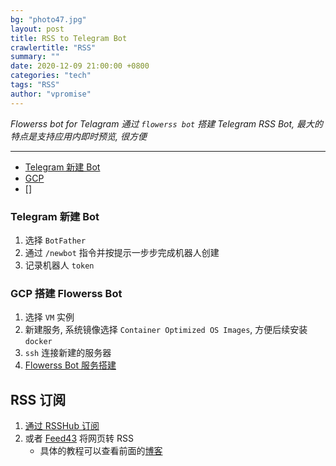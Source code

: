 ```yaml
---
bg: "photo47.jpg"
layout: post
title: RSS to Telegram Bot
crawlertitle: "RSS"
summary: ""
date: 2020-12-09 21:00:00 +0800
categories: "tech"
tags: "RSS"
author: "vpromise"
---
```


*Flowerss bot for Telagram  通过 `flowerss bot` 搭建 Telegram RSS Bot, 最大的特点是支持应用内即时预览, 很方便*

---

- [Telegram 新建 Bot](#telegram-新建-bot)
- [GCP](#gcp-搭建-flowerss-bot)
- []

### Telegram 新建 Bot

1. 选择 `BotFather`
2. 通过 `/newbot` 指令并按提示一步步完成机器人创建
3. 记录机器人 `token`

### GCP 搭建 Flowerss Bot

1. 选择 `VM` 实例
2. 新建服务, 系统镜像选择 `Container Optimized OS Images`, 方便后续安装 `docker`
3. `ssh` 连接新建的服务器
4. [Flowerss Bot 服务搭建](https://flowerss-bot.now.sh/#/install?id=docker-%e9%83%a8%e7%bd%b2)

## RSS 订阅

1. [通过 RSSHub 订阅](https://docs.rsshub.app/)
2. 或者 [Feed43](https://feed43.com/) 将网页转 RSS
   - 具体的教程可以查看前面的[博客](./2019-03-30-03-IFTTT.md)